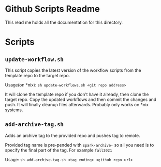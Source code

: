 # Github Scripts Readme

This read me holds all the documentation for this directory.

# Scripts

## `update-workflow.sh` 

This script copies the latest version of the workflow scripts from the template repo to the target repo. 

Usage(on *nix): `sh update-workflows.sh <git repo address>`

It will clone the template repo if you don't have it already, then clone the target repo. Copy the updated workflows and then commit the changes and push. It will finally cleanup files afterwards. Probably only works on *nix systems.

## `add-archive-tag.sh`

Adds an archive tag to the provided repo and pushes tag to remote. 

Provided tag name is pre-pended with `spark-archive-` so all you need is to specify the final part of the tag. For example `fall2021`

Usage: `sh add-archive-tag.sh <tag ending> <github repo url>`